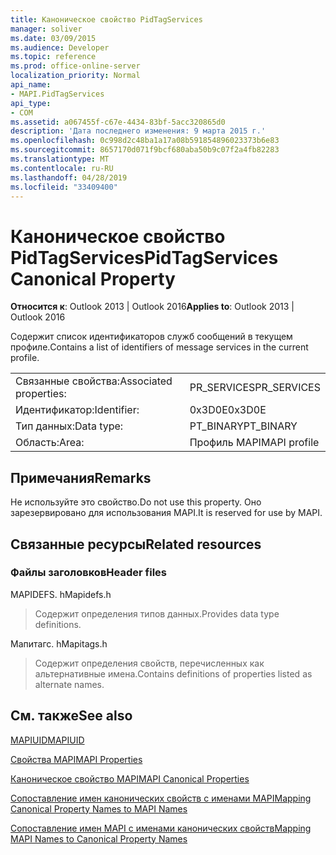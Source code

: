```yaml
---
title: Каноническое свойство PidTagServices
manager: soliver
ms.date: 03/09/2015
ms.audience: Developer
ms.topic: reference
ms.prod: office-online-server
localization_priority: Normal
api_name:
- MAPI.PidTagServices
api_type:
- COM
ms.assetid: a067455f-c67e-4434-83bf-5acc320865d0
description: 'Дата последнего изменения: 9 марта 2015 г.'
ms.openlocfilehash: 0c998d2c48ba1a17a08b591854896023373b6e83
ms.sourcegitcommit: 8657170d071f9bcf680aba50b9c07f2a4fb82283
ms.translationtype: MT
ms.contentlocale: ru-RU
ms.lasthandoff: 04/28/2019
ms.locfileid: "33409400"
---
```

# <a name="pidtagservices-canonical-property"></a><span data-ttu-id="d4bd2-103">Каноническое свойство PidTagServices</span><span class="sxs-lookup"><span data-stu-id="d4bd2-103">PidTagServices Canonical Property</span></span>

  
  
<span data-ttu-id="d4bd2-104">**Относится к**: Outlook 2013 | Outlook 2016</span><span class="sxs-lookup"><span data-stu-id="d4bd2-104">**Applies to**: Outlook 2013 | Outlook 2016</span></span> 
  
<span data-ttu-id="d4bd2-105">Содержит список идентификаторов служб сообщений в текущем профиле.</span><span class="sxs-lookup"><span data-stu-id="d4bd2-105">Contains a list of identifiers of message services in the current profile.</span></span>
  
|||
|:-----|:-----|
|<span data-ttu-id="d4bd2-106">Связанные свойства:</span><span class="sxs-lookup"><span data-stu-id="d4bd2-106">Associated properties:</span></span>  <br/> |<span data-ttu-id="d4bd2-107">PR_SERVICES</span><span class="sxs-lookup"><span data-stu-id="d4bd2-107">PR_SERVICES</span></span>  <br/> |
|<span data-ttu-id="d4bd2-108">Идентификатор:</span><span class="sxs-lookup"><span data-stu-id="d4bd2-108">Identifier:</span></span>  <br/> |<span data-ttu-id="d4bd2-109">0x3D0E</span><span class="sxs-lookup"><span data-stu-id="d4bd2-109">0x3D0E</span></span>  <br/> |
|<span data-ttu-id="d4bd2-110">Тип данных:</span><span class="sxs-lookup"><span data-stu-id="d4bd2-110">Data type:</span></span>  <br/> |<span data-ttu-id="d4bd2-111">PT_BINARY</span><span class="sxs-lookup"><span data-stu-id="d4bd2-111">PT_BINARY</span></span>  <br/> |
|<span data-ttu-id="d4bd2-112">Область:</span><span class="sxs-lookup"><span data-stu-id="d4bd2-112">Area:</span></span>  <br/> |<span data-ttu-id="d4bd2-113">Профиль MAPI</span><span class="sxs-lookup"><span data-stu-id="d4bd2-113">MAPI profile</span></span>  <br/> |
   
## <a name="remarks"></a><span data-ttu-id="d4bd2-114">Примечания</span><span class="sxs-lookup"><span data-stu-id="d4bd2-114">Remarks</span></span>

<span data-ttu-id="d4bd2-115">Не используйте это свойство.</span><span class="sxs-lookup"><span data-stu-id="d4bd2-115">Do not use this property.</span></span> <span data-ttu-id="d4bd2-116">Оно зарезервировано для использования MAPI.</span><span class="sxs-lookup"><span data-stu-id="d4bd2-116">It is reserved for use by MAPI.</span></span>
  
## <a name="related-resources"></a><span data-ttu-id="d4bd2-117">Связанные ресурсы</span><span class="sxs-lookup"><span data-stu-id="d4bd2-117">Related resources</span></span>

### <a name="header-files"></a><span data-ttu-id="d4bd2-118">Файлы заголовков</span><span class="sxs-lookup"><span data-stu-id="d4bd2-118">Header files</span></span>

<span data-ttu-id="d4bd2-119">MAPIDEFS. h</span><span class="sxs-lookup"><span data-stu-id="d4bd2-119">Mapidefs.h</span></span>
  
> <span data-ttu-id="d4bd2-120">Содержит определения типов данных.</span><span class="sxs-lookup"><span data-stu-id="d4bd2-120">Provides data type definitions.</span></span>
    
<span data-ttu-id="d4bd2-121">Мапитагс. h</span><span class="sxs-lookup"><span data-stu-id="d4bd2-121">Mapitags.h</span></span>
  
> <span data-ttu-id="d4bd2-122">Содержит определения свойств, перечисленных как альтернативные имена.</span><span class="sxs-lookup"><span data-stu-id="d4bd2-122">Contains definitions of properties listed as alternate names.</span></span>
    
## <a name="see-also"></a><span data-ttu-id="d4bd2-123">См. также</span><span class="sxs-lookup"><span data-stu-id="d4bd2-123">See also</span></span>



[<span data-ttu-id="d4bd2-124">MAPIUID</span><span class="sxs-lookup"><span data-stu-id="d4bd2-124">MAPIUID</span></span>](mapiuid.md)


[<span data-ttu-id="d4bd2-125">Свойства MAPI</span><span class="sxs-lookup"><span data-stu-id="d4bd2-125">MAPI Properties</span></span>](mapi-properties.md)
  
[<span data-ttu-id="d4bd2-126">Каноническое свойство MAPI</span><span class="sxs-lookup"><span data-stu-id="d4bd2-126">MAPI Canonical Properties</span></span>](mapi-canonical-properties.md)
  
[<span data-ttu-id="d4bd2-127">Сопоставление имен канонических свойств с именами MAPI</span><span class="sxs-lookup"><span data-stu-id="d4bd2-127">Mapping Canonical Property Names to MAPI Names</span></span>](mapping-canonical-property-names-to-mapi-names.md)
  
[<span data-ttu-id="d4bd2-128">Сопоставление имен MAPI с именами канонических свойств</span><span class="sxs-lookup"><span data-stu-id="d4bd2-128">Mapping MAPI Names to Canonical Property Names</span></span>](mapping-mapi-names-to-canonical-property-names.md)

